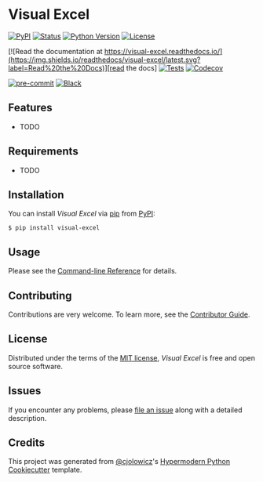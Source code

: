 # Visual Excel

[![PyPI](https://img.shields.io/pypi/v/visual-excel.svg)][pypi_]
[![Status](https://img.shields.io/pypi/status/visual-excel.svg)][status]
[![Python Version](https://img.shields.io/pypi/pyversions/visual-excel)][python version]
[![License](https://img.shields.io/pypi/l/visual-excel)][license]

[![Read the documentation at https://visual-excel.readthedocs.io/](https://img.shields.io/readthedocs/visual-excel/latest.svg?label=Read%20the%20Docs)][read the docs]
[![Tests](https://github.com/56kyle/visual-excel/workflows/Tests/badge.svg)][tests]
[![Codecov](https://codecov.io/gh/56kyle/visual-excel/branch/main/graph/badge.svg)][codecov]

[![pre-commit](https://img.shields.io/badge/pre--commit-enabled-brightgreen?logo=pre-commit&logoColor=white)][pre-commit]
[![Black](https://img.shields.io/badge/code%20style-black-000000.svg)][black]

[pypi_]: https://pypi.org/project/visual-excel/
[status]: https://pypi.org/project/visual-excel/
[python version]: https://pypi.org/project/visual-excel
[read the docs]: https://visual-excel.readthedocs.io/
[tests]: https://github.com/56kyle/visual-excel/actions?workflow=Tests
[codecov]: https://app.codecov.io/gh/56kyle/visual-excel
[pre-commit]: https://github.com/pre-commit/pre-commit
[black]: https://github.com/psf/black

## Features

- TODO

## Requirements

- TODO

## Installation

You can install _Visual Excel_ via [pip] from [PyPI]:

```console
$ pip install visual-excel
```

## Usage

Please see the [Command-line Reference] for details.

## Contributing

Contributions are very welcome.
To learn more, see the [Contributor Guide].

## License

Distributed under the terms of the [MIT license][license],
_Visual Excel_ is free and open source software.

## Issues

If you encounter any problems,
please [file an issue] along with a detailed description.

## Credits

This project was generated from [@cjolowicz]'s [Hypermodern Python Cookiecutter] template.

[@cjolowicz]: https://github.com/cjolowicz
[pypi]: https://pypi.org/
[hypermodern python cookiecutter]: https://github.com/cjolowicz/cookiecutter-hypermodern-python
[file an issue]: https://github.com/56kyle/visual-excel/issues
[pip]: https://pip.pypa.io/

<!-- github-only -->

[license]: https://github.com/56kyle/visual-excel/blob/main/LICENSE
[contributor guide]: https://github.com/56kyle/visual-excel/blob/main/CONTRIBUTING.md
[command-line reference]: https://visual-excel.readthedocs.io/en/latest/usage.html
